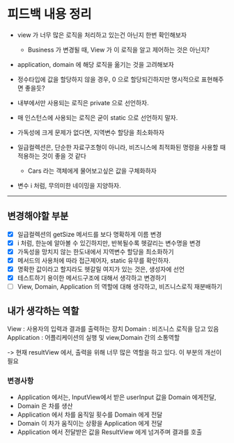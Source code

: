 # 피드백 내용 정리

- view 가 너무 많은 로직을 처리하고 있는건 아닌지 한번 확인해보자
    - Business 가 변경될 때, View 가 이 로직을 알고 제어하는 것은 아닌지?
- application, domain 에 해당 로직을 옮기는 것을 고려해보자
- 정수타입에 값을 할당하지 않을 경우, 0 으로 할당되긴하지만 명시적으로 표현해주면 좋을듯?
- 내부에서만 사용되는 로직은 private 으로 선언하자.
- 매 인스턴스에 사용되는 로직은 굳이 static 으로 선언하지 말자.
- 가독성에 크게 문제가 없다면, 지역변수 할당을 최소화하자

- 일급컬렉션은, 단순한 자료구조형이 아니라, 비즈니스에 최적화된 명령을 사용할 때 적용하는 것이 좋을 것 같다
    - Cars 라는 객체에게 물어보고싶은 값을 구체화하자
- 변수 i 처럼, 무의미한 네이밍을 지양하자.

---

## 변경해야할 부분

- [x] 일급컬렉션의 getSize 메서드를 보다 명확하게 이름 변경
- [x] i 처럼, 한눈에 알아볼 수 있긴하지만, 반복될수록 헷갈리는 변수명을 변경
- [x] 가독성을 망치지 않는 한도내에서 지역변수 할당을 최소화하기
- [x] 메서드의 사용처에 따라 접근제어자, static 유무를 확인하자.
- [x] 명확한 값이라고 할지라도 헷갈릴 여지가 있는 것은, 생성자에 선언
- [x] 테스트하기 용이한 메서드구조에 대해서 생각하고 변경하기
- [ ] View, Domain, Application 의 역할에 대해 생각하고, 비즈니스로직 재분배하기

## 내가 생각하는 역할

View : 사용자의 입력과 결과를 출력하는 장치
Domain : 비즈니스 로직을 담고 있음
Application : 어플리케이션의 실행 및 view,Domain 간의 소통역할

-> 현재 resultView 에서, 출력을 위해 너무 많은 역할을 하고 있다.
이 부분의 개선이 필요

### 변경사항

- Application 에서는, InputView에서 받은 userInput 값을 Domain 에게전달,
- Domain 은 차를 생산
- Application 에서 차를 움직일 횟수를 Domain 에게 전달
- Domain 이 차가 움직이는 상황을 Application 에게 전달
- Application 에서 전달받은 값을 ResultView 에게 넘겨주며 결과를 호출
